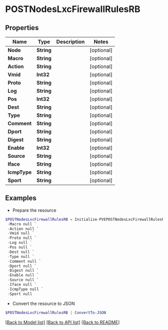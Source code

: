 # POSTNodesLxcFirewallRulesRB
## Properties

Name | Type | Description | Notes
------------ | ------------- | ------------- | -------------
**Node** | **String** |  | [optional] 
**Macro** | **String** |  | [optional] 
**Action** | **String** |  | [optional] 
**Vmid** | **Int32** |  | [optional] 
**Proto** | **String** |  | [optional] 
**Log** | **String** |  | [optional] 
**Pos** | **Int32** |  | [optional] 
**Dest** | **String** |  | [optional] 
**Type** | **String** |  | [optional] 
**Comment** | **String** |  | [optional] 
**Dport** | **String** |  | [optional] 
**Digest** | **String** |  | [optional] 
**Enable** | **Int32** |  | [optional] 
**Source** | **String** |  | [optional] 
**Iface** | **String** |  | [optional] 
**IcmpType** | **String** |  | [optional] 
**Sport** | **String** |  | [optional] 

## Examples

- Prepare the resource
```powershell
$POSTNodesLxcFirewallRulesRB = Initialize-PVEPOSTNodesLxcFirewallRulesRB  -Node null `
 -Macro null `
 -Action null `
 -Vmid null `
 -Proto null `
 -Log null `
 -Pos null `
 -Dest null `
 -Type null `
 -Comment null `
 -Dport null `
 -Digest null `
 -Enable null `
 -Source null `
 -Iface null `
 -IcmpType null `
 -Sport null
```

- Convert the resource to JSON
```powershell
$POSTNodesLxcFirewallRulesRB | ConvertTo-JSON
```

[[Back to Model list]](../README.md#documentation-for-models) [[Back to API list]](../README.md#documentation-for-api-endpoints) [[Back to README]](../README.md)

